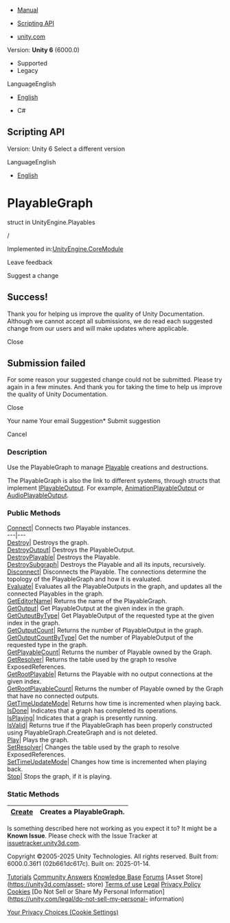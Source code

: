 [ ]()

  * [Manual](../Manual/index.html)
  * [Scripting API](../ScriptReference/index.html)

  * [unity.com](https://unity.com/)

Version: **Unity 6** (6000.0)

  * Supported
  * Legacy

LanguageEnglish

  * [English]()

  * C#

[ ](https://docs.unity3d.com)

## Scripting API

Version: Unity 6 Select a different version

LanguageEnglish

  * [English]()

# PlayableGraph

struct in UnityEngine.Playables

/

Implemented in:[UnityEngine.CoreModule](UnityEngine.CoreModule.html)

Leave feedback

Suggest a change

## Success!

Thank you for helping us improve the quality of Unity Documentation. Although
we cannot accept all submissions, we do read each suggested change from our
users and will make updates where applicable.

Close

## Submission failed

For some reason your suggested change could not be submitted. Please <a>try
again</a> in a few minutes. And thank you for taking the time to help us
improve the quality of Unity Documentation.

Close

Your name Your email Suggestion* Submit suggestion

Cancel

[ ]()

### Description

Use the PlayableGraph to manage [Playable](Playables.Playable.html) creations
and destructions.

The PlayableGraph is also the link to different systems, through structs that
implement [IPlayableOutput](Playables.IPlayableOutput.html). For example,
[AnimationPlayableOutput](Animations.AnimationPlayableOutput.html) or
[AudioPlayableOutput](Audio.AudioPlayableOutput.html).

### Public Methods

[Connect](Playables.PlayableGraph.Connect.html)| Connects two Playable
instances.  
---|---  
[Destroy](Playables.PlayableGraph.Destroy.html)| Destroys the graph.  
[DestroyOutput](Playables.PlayableGraph.DestroyOutput.html)| Destroys the
PlayableOutput.  
[DestroyPlayable](Playables.PlayableGraph.DestroyPlayable.html)| Destroys the
Playable.  
[DestroySubgraph](Playables.PlayableGraph.DestroySubgraph.html)| Destroys the
Playable and all its inputs, recursively.  
[Disconnect](Playables.PlayableGraph.Disconnect.html)| Disconnects the
Playable. The connections determine the topology of the PlayableGraph and how
it is evaluated.  
[Evaluate](Playables.PlayableGraph.Evaluate.html)| Evaluates all the
PlayableOutputs in the graph, and updates all the connected Playables in the
graph.  
[GetEditorName](Playables.PlayableGraph.GetEditorName.html)| Returns the name
of the PlayableGraph.  
[GetOutput](Playables.PlayableGraph.GetOutput.html)| Get PlayableOutput at the
given index in the graph.  
[GetOutputByType](Playables.PlayableGraph.GetOutputByType.html)| Get
PlayableOutput of the requested type at the given index in the graph.  
[GetOutputCount](Playables.PlayableGraph.GetOutputCount.html)| Returns the
number of PlayableOutput in the graph.  
[GetOutputCountByType](Playables.PlayableGraph.GetOutputCountByType.html)| Get
the number of PlayableOutput of the requested type in the graph.  
[GetPlayableCount](Playables.PlayableGraph.GetPlayableCount.html)| Returns the
number of Playable owned by the Graph.  
[GetResolver](Playables.PlayableGraph.GetResolver.html)| Returns the table
used by the graph to resolve ExposedReferences.  
[GetRootPlayable](Playables.PlayableGraph.GetRootPlayable.html)| Returns the
Playable with no output connections at the given index.  
[GetRootPlayableCount](Playables.PlayableGraph.GetRootPlayableCount.html)|
Returns the number of Playable owned by the Graph that have no connected
outputs.  
[GetTimeUpdateMode](Playables.PlayableGraph.GetTimeUpdateMode.html)| Returns
how time is incremented when playing back.  
[IsDone](Playables.PlayableGraph.IsDone.html)| Indicates that a graph has
completed its operations.  
[IsPlaying](Playables.PlayableGraph.IsPlaying.html)| Indicates that a graph is
presently running.  
[IsValid](Playables.PlayableGraph.IsValid.html)| Returns true if the
PlayableGraph has been properly constructed using PlayableGraph.CreateGraph
and is not deleted.  
[Play](Playables.PlayableGraph.Play.html)| Plays the graph.  
[SetResolver](Playables.PlayableGraph.SetResolver.html)| Changes the table
used by the graph to resolve ExposedReferences.  
[SetTimeUpdateMode](Playables.PlayableGraph.SetTimeUpdateMode.html)| Changes
how time is incremented when playing back.  
[Stop](Playables.PlayableGraph.Stop.html)| Stops the graph, if it is playing.  
  
### Static Methods

[Create](Playables.PlayableGraph.Create.html)| Creates a PlayableGraph.  
---|---  
  
Is something described here not working as you expect it to? It might be a
**Known Issue**. Please check with the Issue Tracker at
[issuetracker.unity3d.com](https://issuetracker.unity3d.com).

Copyright ©2005-2025 Unity Technologies. All rights reserved. Built from:
6000.0.36f1 (02b661dc617c). Built on: 2025-01-14.

[Tutorials](https://unity3d.com/learn) [Community
Answers](https://answers.unity3d.com) [Knowledge
Base](https://support.unity3d.com/hc/en-us)
[Forums](https://forum.unity3d.com) [Asset Store](https://unity3d.com/asset-
store) [Terms of use](https://docs.unity3d.com/Manual/TermsOfUse.html)
[Legal](https://unity.com/legal) [Privacy
Policy](https://unity.com/legal/privacy-policy)
[Cookies](https://unity.com/legal/cookie-policy) [Do Not Sell or Share My
Personal Information](https://unity.com/legal/do-not-sell-my-personal-
information)

[Your Privacy Choices (Cookie Settings)](javascript:void\(0\);)


